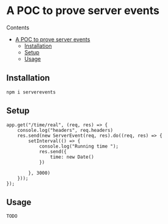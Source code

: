 # A POC to prove server events

Contents

- [A POC to prove server events](#a-poc-to-prove-server-events)
    - [Installation](#installation)
    - [Setup](#setup)
    - [Usage](#usage)
## Installation

 ``` 
 npm i serverevents 
 ```

## Setup
```
app.get("/time/real", (req, res) => {
    console.log("headers", req.headers)
    res.send(new ServerEvent(req, res).do((req, res) => {
        setInterval(() => {
            console.log("Running time ");
            res.send({
                time: new Date()
            })

        }, 3000)
    }));
});
```
## Usage
```
TODO 
```






